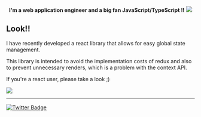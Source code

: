 <div align="center">
  <b>I'm a web application engineer and a big fan JavaScript/TypeScript !!</b>
  <img src="https://github-readme-stats.vercel.app/api?username=kqito&count_private=true&theme=react" />
</div>


## Look!!
I have recently developed a react library that allows for easy global state management.

This library is intended to avoid the implementation costs of redux and also to prevent unnecessary renders, which is a problem with the context API.

If you're a react user, please take a look ;)

<a href="https://github.com/kqito/use-global-hook-context">
  <img src="https://github-readme-stats.vercel.app/api/pin/?username=kqito&repo=use-global-hook-context&theme=react" />
</a>


--------

[![Twitter Badge](https://img.shields.io/badge/-@kqito_n-181717?style=flat-square&logo=twitter&logoColor=white&link=https://twitter.com/kqito_n)](https://twitter.com/kqito_n)
